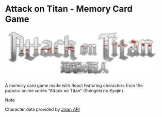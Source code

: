 # Attack on Titan - Memory Card Game

![Attack on Titan Memory Card Game](src/assets/images/snk-logo.png)

A memory card game made with React featuring characters from the popular anime series "Attack on Titan" (Shingeki no Kyojin).

> [!NOTE]
> Character data provided by [Jikan API](https://jikan.moe/)